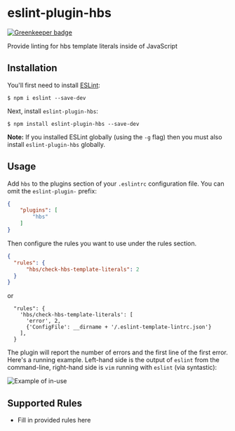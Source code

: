 # eslint-plugin-hbs

[![Greenkeeper badge](https://badges.greenkeeper.io/psbanka/eslint-plugin-hbs.svg)](https://greenkeeper.io/)

Provide linting for hbs template literals inside of JavaScript

## Installation

You'll first need to install [ESLint](http://eslint.org):

```
$ npm i eslint --save-dev
```

Next, install `eslint-plugin-hbs`:

```
$ npm install eslint-plugin-hbs --save-dev
```

**Note:** If you installed ESLint globally (using the `-g` flag) then you must also install `eslint-plugin-hbs` globally.

## Usage

Add `hbs` to the plugins section of your `.eslintrc` configuration file. You can omit the `eslint-plugin-` prefix:

```json
{
    "plugins": [
        "hbs"
    ]
}
```


Then configure the rules you want to use under the rules section.

```json
{
  "rules": {
      "hbs/check-hbs-template-literals": 2
  }
}
```

or

```
  "rules": {
    'hbs/check-hbs-template-literals': [
      'error', 2,
      {'ConfigFile': __dirname + '/.eslint-template-lintrc.json'}
    ],
  }
```

The plugin will report the number of errors and the first line of the first error. Here's a running example. Left-hand side is the output of `eslint` from the command-line, right-hand side is `vim` running with `eslint` (via syntastic):


![Example of in-use](https://cl.ly/2K2y2i3g0x3d/download/Screen%20Recording%202017-09-05%20at%2011.09%20AM.gif)

## Supported Rules

* Fill in provided rules here





